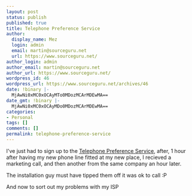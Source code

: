 ```yaml
---
layout: post
status: publish
published: true
title: Telephone Preference Service
author:
  display_name: Mez
  login: admin
  email: martin@sourceguru.net
  url: https://www.sourceguru.net/
author_login: admin
author_email: martin@sourceguru.net
author_url: https://www.sourceguru.net/
wordpress_id: 46
wordpress_url: https://www.sourceguru.net/archives/46
date: !binary |-
  MjAwNi0xMC0xOCAyMTo0MDozMCArMDEwMA==
date_gmt: !binary |-
  MjAwNi0xMC0xOCAyMDo0MDozMCArMDEwMA==
categories:
- Personal
tags: []
comments: []
permalink: telephone-preference-service
---
```

<p>I've just had to sign up to the <a href="http://www.tpsonline.org.uk/tps/">Telephone Preference Service</a>, after, 1 hour after having my new phone line fitted at my new place, I recieved a marketing call, and then another from the same company an hour later.</p>
<p>The installation guy must have tipped them off it was ok to call :P</p>
<p>And now to sort out my problems with my ISP</p>
